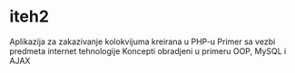 # iteh2
Aplikazija za zakazivanje kolokvijuma kreirana u PHP-u
Primer sa vezbi predmeta internet tehnologije
Koncepti obradjeni u primeru OOP, MySQL i AJAX
